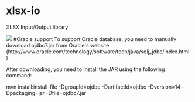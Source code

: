 # xlsx-io
XLSX Input/Output library

<img src="https://travis-ci.org/iMDT/xlsx-io.svg?branch=master" />
#Oracle support
To support Oracle database, you need to manually download ojdbc7.jar from Oracle's website (http://www.oracle.com/technology/software/tech/java/sqlj_jdbc/index.html)

After downloading, you need to install the JAR using the following command:

mvn install:install-file -DgroupId=ojdbc -DartifactId=ojdbc -Dversion=14 -Dpackaging=jar -Dfile=ojdbc7.jar

